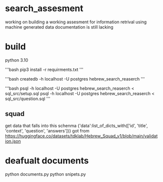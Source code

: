 # search_assesment
working on building a working assesment for information retrival using machine generated data
documentation is still lacking

# build 
python 3.10

'''bash
pip3 install -r requirments.txt 
'''

'''bash 
createdb -h localhost -U postgres hebrew_search_reaserch
'''

'''bash 
psql -h localhost -U postgres hebrew_search_reaserch < sql_src/setup.sql 
psql -h localhost -U postgres hebrew_search_reaserch < sql_src/question.sql 
'''

## squad

get data that falls into this schenma {'data':list_of_dicts_with(['id', 'title', 'context', 'question', 'answers'])}
got from https://huggingface.co/datasets/tdklab/Hebrew_Squad_v1/blob/main/validation.json

# deafualt documents
python documents.py 
python snipets.py
